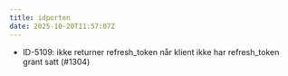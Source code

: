 ```yaml
---
title: idporten
date: 2025-10-20T11:57:07Z
---
```

- ID-5109: ikke returner refresh_token når klient ikke har refresh_token grant satt (#1304)

